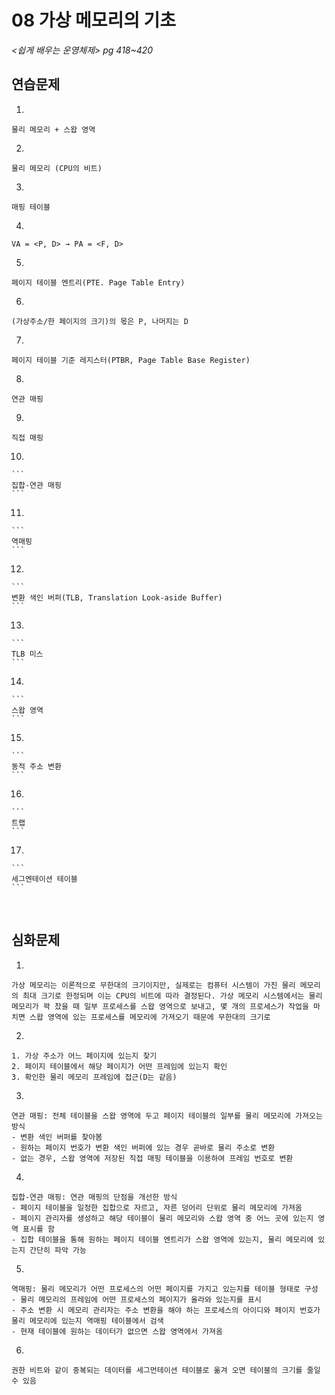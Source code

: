 # 08 가상 메모리의 기초

*<쉽게 배우는 운영체제> pg 418~420*



## 연습문제

1. 

   ```
   물리 메모리 + 스왑 영역
   ```

2. 

   ```
   물리 메모리 (CPU의 비트)
   ```

3. 

   ```
   매핑 테이블
   ```

4. 

   ```
   VA = <P, D> → PA = <F, D>
   ```

5. 

   ```
   페이지 테이블 엔트리(PTE. Page Table Entry)
   ```

6. 

   ```
   (가상주소/한 페이지의 크기)의 몫은 P, 나머지는 D
   ```

7. 

   ```
   페이지 테이블 기준 레지스터(PTBR, Page Table Base Register)
   ```

8. 

   ```
   연관 매핑
   ```

9. 

   ```
   직접 매핑
   ```

10. 

    ```
    집합-연관 매핑
    ```

11. 

    ```
    역매핑
    ```
    
12. 

    ```
    변환 색인 버퍼(TLB, Translation Look-aside Buffer)
    ```
    
13. 


    ```
    TLB 미스
    ```

14. 


    ```
    스왑 영역
    ```

15. 


    ```
    동적 주소 변환
    ```

16.  


    ```
    트랩
    ```

17.  


    ```
    세그멘테이션 테이블
    ```


​    


## 심화문제

1. 

   ```
   가상 메모리는 이론적으로 무한대의 크기이지만, 실제로는 컴퓨터 시스템이 가진 물리 메모리의 최대 크기로 한정되며 이는 CPU의 비트에 따라 결정된다. 가상 메모리 시스템에서는 물리 메모리가 꽉 찼을 때 일부 프로세스를 스왑 영역으로 보내고, 몇 개의 프로세스가 작업을 마치면 스왑 영역에 있는 프로세스를 메모리에 가져오기 때문에 무한대의 크기로
   ```
   
2. 

   ```
   1. 가상 주소가 어느 페이지에 있는지 찾기
   2. 페이지 테이블에서 해당 페이지가 어떤 프레임에 있는지 확인
   3. 확인한 물리 메모리 프레임에 접근(D는 같음)
   ```

3. 

   ```
   연관 매핑: 전체 테이블을 스왑 영역에 두고 페이지 테이블의 일부를 물리 메모리에 가져오는 방식
   - 변환 색인 버퍼를 찾아봄
   - 원하는 페이지 번호가 변환 색인 버퍼에 있는 경우 곧바로 물리 주소로 변환
   - 없는 경우, 스왑 영역에 저장된 직접 매핑 테이블을 이용하여 프레임 번호로 변환
   ```

4. 

   ```
   집합-연관 매핑: 연관 매핑의 단점을 개선한 방식
   - 페이지 테이블을 일정한 집합으로 자르고, 자른 덩어리 단위로 물리 메모리에 가져옴
   - 페이지 관리자를 생성하고 해당 테이블이 물리 메모리와 스왑 영역 중 어느 곳에 있는지 영역 표시를 함
   - 집합 테이블을 통해 원하는 페이지 테이블 엔트리가 스왑 영역에 있는지, 물리 메모리에 있는지 간단히 파악 가능
   ```

5. 

   ```
   역매핑: 물리 메모리가 어떤 프로세스의 어떤 페이지를 가지고 있는지를 테이블 형태로 구성
   - 물리 메모리의 프레임에 어떤 프로세스의 페이지가 올라와 있는지를 표시
   - 주소 변환 시 메모리 관리자는 주소 변환을 해야 하는 프로세스의 아이디와 페이지 번호가 물리 메모리에 있는지 역매핑 테이블에서 검색
   - 현재 테이블에 원하는 데이터가 없으면 스왑 영역에서 가져옴
   ```

6. 

   ```
   권한 비트와 같이 중복되는 데이터를 세그먼테이션 테이블로 옮겨 오면 테이블의 크기를 줄일 수 있음
   ```

   
